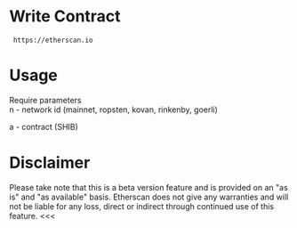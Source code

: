 # Write Contract
     
     https://etherscan.io

# Usage
Require parameters <br />
n - network id (mainnet, ropsten, kovan,
rinkenby, goerli) <br />

a - contract (SHIB)

# Disclaimer
Please take note that this is a beta version 
feature and is provided on an "as is" and "as 
available" basis. Etherscan does not give any 
warranties and will not be liable for any loss,
direct or indirect through continued use
of this feature.
<<<

